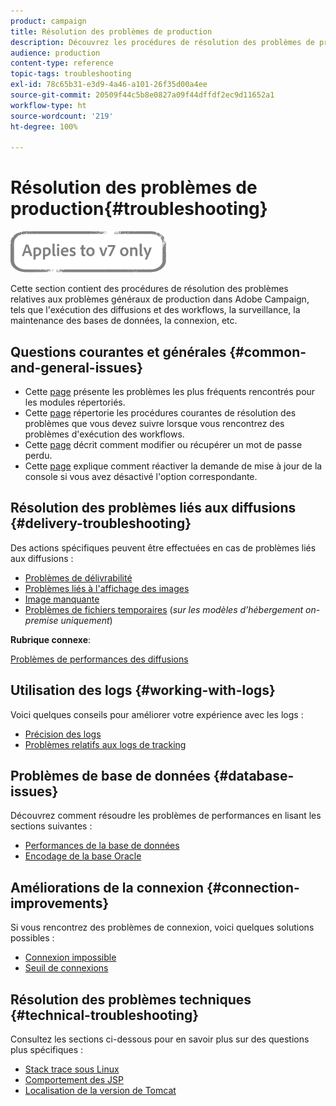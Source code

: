 ```yaml
---
product: campaign
title: Résolution des problèmes de production
description: Découvrez les procédures de résolution des problèmes de production relatives à la configuration, à la surveillance, au processus de mise à niveau, au traitement des données et à la maintenance des bases de données d'Adobe Campaign.
audience: production
content-type: reference
topic-tags: troubleshooting
exl-id: 78c65b31-e3d9-4a46-a101-26f35d00a4ee
source-git-commit: 20509f44c5b8e0827a09f44dffdf2ec9d11652a1
workflow-type: ht
source-wordcount: '219'
ht-degree: 100%

---
```


# Résolution des problèmes de production{#troubleshooting}

![](../../assets/v7-only.svg)

Cette section contient des procédures de résolution des problèmes relatives aux problèmes généraux de production dans Adobe Campaign, tels que l&#39;exécution des diffusions et des workflows, la surveillance, la maintenance des bases de données, la connexion, etc.

## Questions courantes et générales {#common-and-general-issues}

* Cette [page](../../production/using/modules-and-frequent-issues.md) présente les problèmes les plus fréquents rencontrés pour les modules répertoriés.
* Cette [page](../../production/using/workflow-execution.md) répertorie les procédures courantes de résolution des problèmes que vous devez suivre lorsque vous rencontrez des problèmes d&#39;exécution des workflows.
* Cette [page](../../production/using/lost-password.md) décrit comment modifier ou récupérer un mot de passe perdu.
* Cette [page](../../production/using/console-update.md) explique comment réactiver la demande de mise à jour de la console si vous avez désactivé l&#39;option correspondante.

## Résolution des problèmes liés aux diffusions {#delivery-troubleshooting}

Des actions spécifiques peuvent être effectuées en cas de problèmes liés aux diffusions :
* [Problèmes de délivrabilité](../../production/using/performance-and-throughput-issues.md#deliverability_issues)
* [Problèmes liés à l&#39;affichage des images](../../production/using/image-display-issues.md)
* [Image manquante](../../production/using/images-missing.md)
* [Problèmes de fichiers temporaires](../../production/using/temporary-files.md) (*sur les modèles d’hébergement on-premise uniquement*)

**Rubrique connexe**:

[Problèmes de performances des diffusions](../../delivery/using/delivery-performances.md)

## Utilisation des logs {#working-with-logs}

Voici quelques conseils pour améliorer votre expérience avec les logs :

* [Précision des logs](../../production/using/log-precision.md)
* [Problèmes relatifs aux logs de tracking](../../production/using/tracking-logs-issues.md)

## Problèmes de base de données {#database-issues}

Découvrez comment résoudre les problèmes de performances en lisant les sections suivantes :

* [Performances de la base de données](../../production/using/database-performances.md)
* [Encodage de la base Oracle](../../production/using/encoding-of-the-oracle-database.md)

## Améliorations de la connexion {#connection-improvements}

Si vous rencontrez des problèmes de connexion, voici quelques solutions possibles :

* [Connexion impossible](../../production/using/failure-to-connect.md)
* [Seuil de connexions](../../production/using/connection-thresholds.md)

## Résolution des problèmes techniques {#technical-troubleshooting}

Consultez les sections ci-dessous pour en savoir plus sur des questions plus spécifiques :

* [Stack trace sous Linux](../../production/using/stack-trace-in-linux.md)
* [Comportement des JSP](../../production/using/jsp-behavior.md)
* [Localisation de la version de Tomcat](../../production/using/locate-tomcat-version.md)

